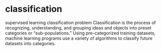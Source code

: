 # classification

supervised learning classification problem
Classification is the process of recognizing, understanding, and grouping ideas and objects into preset categories or “sub-populations.” Using pre-categorized training datasets, machine learning programs use a variety of algorithms to classify future datasets into categories.
